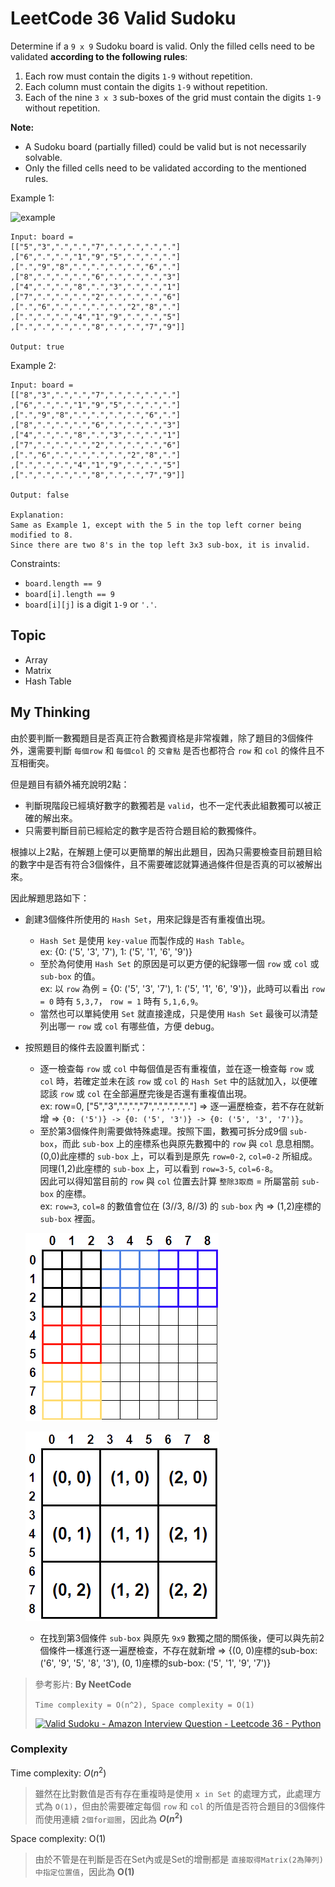 # LeetCode 36 Valid Sudoku
Determine if a `9 x 9` Sudoku board is valid. Only the filled cells need to be validated **according to the following rules**:

1. Each row must contain the digits `1-9` without repetition.
2. Each column must contain the digits `1-9` without repetition.
3. Each of the nine `3 x 3` sub-boxes of the grid must contain the digits `1-9` without repetition.

**Note:**
- A Sudoku board (partially filled) could be valid but is not necessarily solvable.
- Only the filled cells need to be validated according to the mentioned rules.

Example 1:

![example](https://upload.wikimedia.org/wikipedia/commons/thumb/f/ff/Sudoku-by-L2G-20050714.svg/250px-Sudoku-by-L2G-20050714.svg.png)
```
Input: board = 
[["5","3",".",".","7",".",".",".","."]
,["6",".",".","1","9","5",".",".","."]
,[".","9","8",".",".",".",".","6","."]
,["8",".",".",".","6",".",".",".","3"]
,["4",".",".","8",".","3",".",".","1"]
,["7",".",".",".","2",".",".",".","6"]
,[".","6",".",".",".",".","2","8","."]
,[".",".",".","4","1","9",".",".","5"]
,[".",".",".",".","8",".",".","7","9"]]

Output: true
```

Example 2:
```
Input: board = 
[["8","3",".",".","7",".",".",".","."]
,["6",".",".","1","9","5",".",".","."]
,[".","9","8",".",".",".",".","6","."]
,["8",".",".",".","6",".",".",".","3"]
,["4",".",".","8",".","3",".",".","1"]
,["7",".",".",".","2",".",".",".","6"]
,[".","6",".",".",".",".","2","8","."]
,[".",".",".","4","1","9",".",".","5"]
,[".",".",".",".","8",".",".","7","9"]]

Output: false

Explanation: 
Same as Example 1, except with the 5 in the top left corner being modified to 8. 
Since there are two 8's in the top left 3x3 sub-box, it is invalid.
```

Constraints:

- `board.length == 9`
- `board[i].length == 9`
- `board[i][j]` is a digit `1-9` or `'.'`.

## Topic
- Array
- Matrix
- Hash Table

## My Thinking
由於要判斷一數獨題目是否真正符合數獨資格是非常複雜，除了題目的3個條件外，還需要判斷 `每個row` 和 `每個col` 的 `交會點` 是否也都符合 `row` 和 `col` 的條件且不互相衝突。

但是題目有額外補充說明2點：
- 判斷現階段已經填好數字的數獨若是 `valid`，也不一定代表此組數獨可以被正確的解出來。
- 只需要判斷目前已經給定的數字是否符合題目給的數獨條件。

根據以上2點，在解題上便可以更簡單的解出此題目，因為只需要檢查目前題目給的數字中是否有符合3個條件，且不需要確認就算通過條件但是否真的可以被解出來。

因此解題思路如下：
- 創建3個條件所使用的 `Hash Set`，用來記錄是否有重複值出現。
  - `Hash Set` 是使用 `key-value` 而製作成的 `Hash Table`。<br>ex: {0: ('5', '3', '7'), 1: ('5', '1', '6', '9')}
  - 至於為何使用 `Hash Set` 的原因是可以更方便的紀錄哪一個 `row` 或 `col` 或 `sub-box` 的值。<br>ex: 以 `row` 為例 = {0: ('5', '3', '7'), 1: ('5', '1', '6', '9')}，此時可以看出 `row = 0` 時有 `5,3,7`， `row = 1` 時有 `5,1,6,9`。
  - 當然也可以單純使用 `Set` 就直接達成，只是使用 `Hash Set` 最後可以清楚列出哪一 `row` 或 `col` 有哪些值，方便 debug。
- 按照題目的條件去設置判斷式：
  - 逐一檢查每 `row` 或 `col` 中每個值是否有重複值，並在逐一檢查每 `row` 或 `col` 時，若確定並未在該 `row` 或 `col` 的 `Hash Set` 中的話就加入，以便確認該 `row` 或 `col` 在全部遍歷完後是否還有重複值出現。<br>ex: row=0, ["5","3",".",".","7",".",".",".","."] => 逐一遍歷檢查，若不存在就新增 => `{0: ('5')} -> {0: ('5', '3')} -> {0: ('5', '3', '7')}`。
  - 至於第3個條件則需要做特殊處理。按照下圖，數獨可拆分成9個 `sub-box`，而此 `sub-box` 上的座標系也與原先數獨中的 `row` 與 `col` 息息相關。<br>(0,0)此座標的 `sub-box` 上，可以看到是原先 `row=0-2`, `col=0-2` 所組成。同理(1,2)此座標的 `sub-box` 上，可以看到 `row=3-5`, `col=6-8`。<br>因此可以得知當目前的 `row` 與 `col` 位置去計算 `整除3取商` = 所屬當前 `sub-box` 的座標。<br>ex: `row=3`, `col=8` 的數值會位在 (3//3, 8//3) 的 `sub-box` 內 => (1,2)座標的 `sub-box` 裡面。
  
  ![subbox1](https://github.com/ahoucbvtw/LeetCodePractice/blob/main/LeetCode%20Questions/Medium/36_Valid%20Sudoku/pic/36_1.png?raw=true)

  ![subbox2](https://github.com/ahoucbvtw/LeetCodePractice/blob/main/LeetCode%20Questions/Medium/36_Valid%20Sudoku/pic/36_2.png?raw=true)
  - 在找到第3個條件 `sub-box` 與原先 `9x9` 數獨之間的關係後，便可以與先前2個條件一樣進行逐一遍歷檢查，不存在就新增 => {(0, 0)座標的sub-box: ('6', '9', '5', '8', '3'), (0, 1)座標的sub-box: ('5', '1', '9', '7')} 

> 參考影片: **By NeetCode**
>
> `Time complexity = O(n^2), Space complexity = O(1)`
> 
> [![Valid Sudoku - Amazon Interview Question - Leetcode 36 - Python](https://img.youtube.com/vi/TjFXEUCMqI8/hqdefault.jpg)](https://www.youtube.com/watch?v=TjFXEUCMqI8)


### Complexity
Time complexity: $O(n^2)$
> 雖然在比對數值是否有存在重複時是使用 `x in Set` 的處理方式，此處理方式為 `O(1)`，但由於需要確定每個 `row` 和 `col` 的所值是否符合題目的3個條件而使用連續 `2個for迴圈`，因此為 **$O(n^2)$**

Space complexity: O(1)
> 由於不管是在判斷是否在Set內或是Set的增刪都是 `直接取得Matrix(2為陣列)中指定位置值`，因此為 **O(1)**
